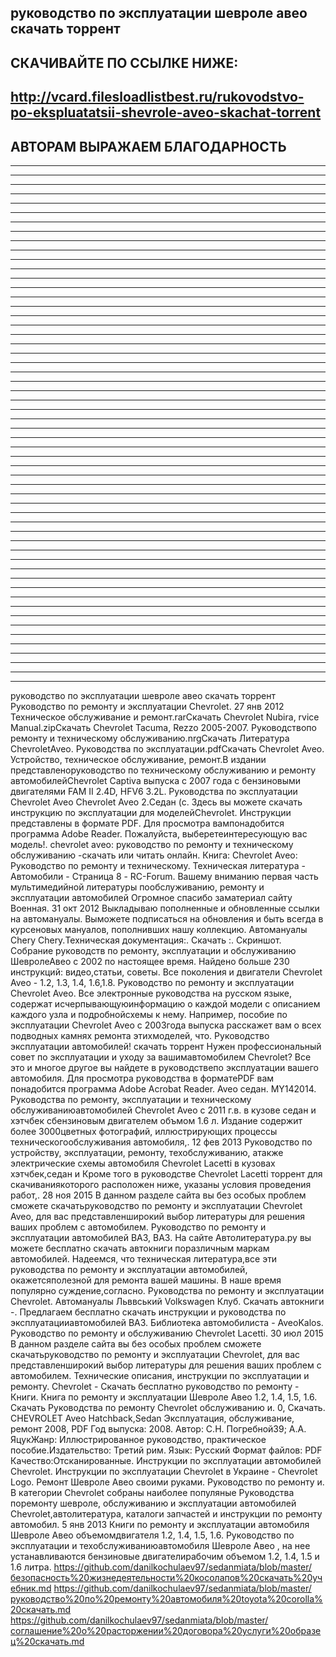 руководство по эксплуатации шевроле авео скачать торрент
--------------------------------------------------
СКАЧИВАЙТЕ ПО ССЫЛКЕ НИЖЕ:
--------------------------------------------------
http://vcard.filesloadlistbest.ru/rukovodstvo-po-ekspluatatsii-shevrole-aveo-skachat-torrent
--------------------------------------------------
АВТОРАМ ВЫРАЖАЕМ БЛАГОДАРНОСТЬ
--------------------------------------------------
--------------------------------------------------
--------------------------------------------------
--------------------------------------------------
--------------------------------------------------
--------------------------------------------------
--------------------------------------------------
--------------------------------------------------
--------------------------------------------------
--------------------------------------------------
--------------------------------------------------
--------------------------------------------------
--------------------------------------------------
--------------------------------------------------
--------------------------------------------------
--------------------------------------------------
--------------------------------------------------
--------------------------------------------------
--------------------------------------------------
--------------------------------------------------
--------------------------------------------------
--------------------------------------------------
--------------------------------------------------
--------------------------------------------------
--------------------------------------------------
--------------------------------------------------
--------------------------------------------------
--------------------------------------------------
--------------------------------------------------
--------------------------------------------------
--------------------------------------------------
--------------------------------------------------
--------------------------------------------------
--------------------------------------------------
--------------------------------------------------
--------------------------------------------------
--------------------------------------------------
--------------------------------------------------
--------------------------------------------------
--------------------------------------------------
--------------------------------------------------
--------------------------------------------------
--------------------------------------------------
--------------------------------------------------
--------------------------------------------------
--------------------------------------------------
--------------------------------------------------
--------------------------------------------------
--------------------------------------------------
--------------------------------------------------
--------------------------------------------------
--------------------------------------------------
--------------------------------------------------
--------------------------------------------------
--------------------------------------------------
--------------------------------------------------
--------------------------------------------------
руководство по эксплуатации шевроле авео скачать торрент Руководство по ремонту и эксплуатации Chevrolet. 27 янв 2012  Техническое обслуживание и ремонт.rarСкачать Chevrolet Nubira, rvice Manual.zipСкачать Chevrolet Tacuma, Rezzo 2005-2007. Руководствопо ремонту и техническому обслуживанию.nrgСкачать Литература ChevroletAveo. Руководства по эксплуатации.pdfСкачать Chevrolet Aveo. Устройство, техническое обслуживание, ремонт.В издании представленоруководство по техническому обслуживанию и ремонту автомобилейChevrolet Captiva выпуска с 2007 года с бензиновыми двигателями FAM II 2.4D, HFV6 3.2L. Руководства по эксплуатации Chevrolet Aveo Chevrolet Aveo 2.Седан (с. Здесь вы можете скачать инструкцию по эксплуатации для моделейChevrolet. Инструкции представлены в формате PDF. Для просмотра вампонадобится программа Adobe Reader. Пожалуйста, выберетеинтересующую вас модель!. chevrolet aveo: руководство по ремонту и техническому обслуживанию -скачать или читать онлайн. Книга: Chevrolet Aveo: Руководство по ремонту и техническому. Техническая литература - Автомобили - Страница 8 - RC-Forum. Вашему вниманию первая часть мультимедийной литературы пообслуживанию, ремонту и эксплуатации автомобилей Огромное спасибо заматериал сайту Военная. 31 окт 2012  Выкладываю пополненные и обновленные ссылки на автомануалы. Выможете подписаться на обновления  и быть всегда в курсеновых мануалов, пополнивших нашу коллекцию. Автомануалы Chery Chery.Техническая документация:. Скачать :. Cкриншот. Собрание руководств по ремонту, эксплуатации и обслуживанию ШевролеАвео с 2002 по настоящее время. Найдено больше 230 инструкций: видео,статьи, советы. Все поколения и двигатели Chevrolet Aveo - 1.2, 1.3, 1.4, 1.6,1.8. Руководство по ремонту и эксплуатации Chevrolet Aveo. Все электронные руководства на русском языке, содержат исчерпывающуюинформацию о каждой модели с описанием каждого узла и подробнойсхемы к нему. Например, пособие по эксплуатации Chevrolet Aveo с 2003года выпуска расскажет вам о всех подводных камнях ремонта этихмоделей, что. Руководство эксплуатации автомобилей! скачать торрент
Нужен профессиональный совет по эксплуатации и уходу за вашимавтомобилем Chevrolet? Все это и многое другое вы найдете в руководствепо эксплуатации вашего автомобиля. Для просмотра руководства в форматеPDF вам понадобится программа Adobe Acrobat Reader.  Aveo седан. MY142014. Руководства по ремонту, эксплуатации и техническому обслуживаниюавтомобилей Chevrolet Aveo с 2011 г.в. в кузове седан и хэтчбек сбензиновым двигателем объмом 1.6 л. Издание содержит более 3000цветных фотографий, иллюстрирующих процессы техническогообслуживания автомобиля,. 12 фев 2013  Руководство по устройству, эксплуатации, ремонту, техобслуживанию, атакже электрические схемы автомобиля Chevrolet Lacetti в кузовах хэтчбек,седан и  Кроме того в руководстве Chevrolet Lacetti торрент для скачиваниякоторого расположен ниже, указаны условия проведения работ,. 28 ноя 2015  В данном разделе сайта вы без особых проблем сможете скачатьруководство по ремонту и эксплуатации Chevrolet Aveo, для вас представленширокий выбор литературы для решения ваших проблем с автомобилем. Руководство по ремонту и эксплуатации автомобилей ВАЗ, ВАЗ. На сайте Автолитература.ру вы можете бесплатно скачать автокниги поразличным маркам автомобилей. Надеемся, что техническая литература,все эти руководства по ремонту и эксплуатации автомобилей, окажетсяполезной для ремонта вашей машины. В наше время популярно суждение,согласно. Руководства по ремонту и эксплуатации Chevrolet. Автомануалы  Льввський Volkswagen Клуб. Скачать автокниги -. Предлагаем бесплатно скачать инструкции и руководства по эксплуатацииавтомобилей ВАЗ. Библиотека автомобилиста - AveoKalos. Руководство по ремонту и обслуживанию Chevrolet Lacetti. 30 июл 2015  В данном разделе сайта вы без особых проблем сможете скачатьруководство по ремонту и эксплуатации Chevrolet, для вас представленширокий выбор литературы для решения ваших проблем с автомобилем.
Технические описания, инструкции по эксплуатации и ремонту. Chevrolet - Скачать бесплатно руководство по ремонту - Книги. Книга по ремонту и эксплуатации Шевроле Авео 1.2, 1.4, 1.5, 1.6. Скачать Руководства по ремонту Chevrolet обслуживанию и. 0, Скачать. CHEVROLET Aveo Hatchback,Sedan Эксплуатация, обслуживание, ремонт 2008, PDF Год выпуска: 2008. Автор: C.H. Пoгpeбнoй39; A.A. ЯцyкЖанр: Иллюстрированное руководство, практическое пособие.Издательство: Третий рим. Язык: Русский Формат файлов: PDF Качество:Отсканированные. Инструкции по эксплуатации автомобилей Chevrolet. Инструкции по эксплуатации  Chevrolet в Украине - Chevrolet Logo. Ремонт Шевроле Авео своими руками. Руководство по ремонту и. В категории Chevrolet собраны наиболее популяные Руководства поремонту шевроле, обслуживанию и эксплуатации автомобилей Chevrolet,автолитература, каталоги запчастей и инструкции по ремонту автомобил. 5 янв 2013  Книги по ремонту и эксплуатации автомобиля Шевроле Авео объемомдвигателя 1.2, 1.4, 1.5, 1.6. Руководство по эксплуатации и техобслуживаниюавтомобиля Шевроле Авео , на нее устанавливаются бензиновые двигателирабочим объемом 1.2, 1.4, 1.5 и 1.6 литра.
https://github.com/danilkochulaev97/sedanmiata/blob/master/безопасность%20жизнедеятельности%20косолапов%20скачать%20учебник.md
https://github.com/danilkochulaev97/sedanmiata/blob/master/руководство%20по%20ремонту%20автомобиля%20toyota%20corolla%20скачать.md
https://github.com/danilkochulaev97/sedanmiata/blob/master/соглашение%20о%20расторжении%20договора%20услуги%20образец%20скачать.md